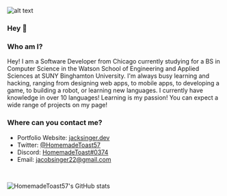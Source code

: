 ![alt text](https://github.com/HomemadeToast57/HomemadeToast/blob/master/Assets/README.gif?raw=true)

### Hey 👋

### Who am I?
Hey! I am a Software Developer from Chicago currently studying for a BS in Computer Science in the Watson School of Engineering and Applied Sciences at SUNY Binghamton University. I'm always busy learning and hacking, ranging from designing web apps, to mobile apps, to developing a game, to building a robot, or learning new languages. I currently have knowledge in over 10 languages! Learning is my passion! You can expect a wide range of projects on my page!

### Where can you contact me?
+ Portfolio Website: [jacksinger.dev](https://jacksinger.dev)
+ Twitter: [@HomemadeToast57](https://twitter.com/homemadetoast57)
+ Discord: [HomemadeToast#0374](https://discord.com/users/HomemadeToast#0374)
+ Email: [jacobsinger22@gmail.com](mailto:jacobsinger22@gmail.com)

<p>&nbsp;</p>

![HomemadeToast57's GitHub stats](https://github-readme-stats.vercel.app/api?username=HomemadeToast57&show_icons=true&theme=dark)
